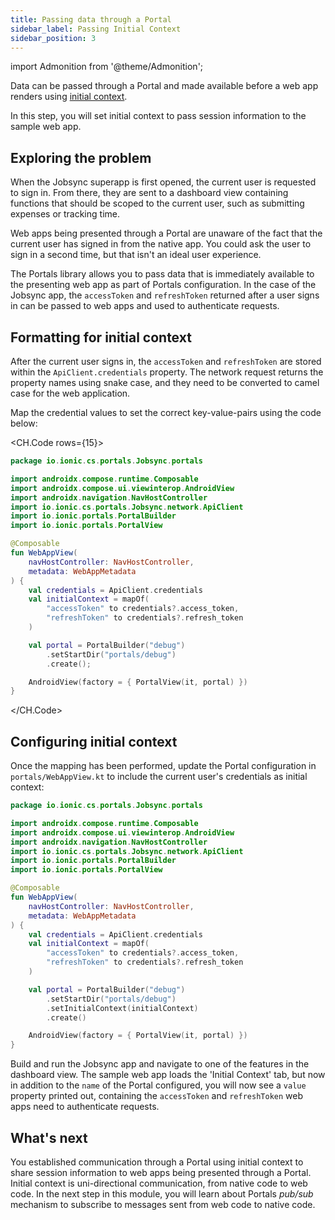 ```yaml
---
title: Passing data through a Portal
sidebar_label: Passing Initial Context
sidebar_position: 3
---
```


import Admonition from '@theme/Admonition';

Data can be passed through a Portal and made available before a web app renders using <a href="https://ionic.io/docs/portals/choosing-a-communication#initial-context" target="_blank">initial context</a>. 

In this step, you will set initial context to pass session information to the sample web app.

## Exploring the problem

When the Jobsync superapp is first opened, the current user is requested to sign in. From there, they are sent to a dashboard view containing functions that should be scoped to the current user, such as submitting expenses or tracking time. 

Web apps being presented through a Portal are unaware of the fact that the current user has signed in from the native app. You could ask the user to sign in a second time, but that isn't an ideal user experience.

The Portals library allows you to pass data that is immediately available to the presenting web app as part of Portals configuration. In the case of the Jobsync app, the `accessToken` and `refreshToken` returned after a user signs in can be passed to web apps and used to authenticate requests. 

## Formatting for initial context

After the current user signs in, the `accessToken` and `refreshToken` are stored within the `ApiClient.credentials` property. The network request returns the property names using snake case, and they need to be converted to camel case for the web application.   

Map the credential values to set the correct key-value-pairs using the code below: 

<CH.Code rows={15}>

```kotlin portals/WebAppView.kt focus=16:20
package io.ionic.cs.portals.Jobsync.portals

import androidx.compose.runtime.Composable
import androidx.compose.ui.viewinterop.AndroidView
import androidx.navigation.NavHostController
import io.ionic.cs.portals.Jobsync.network.ApiClient
import io.ionic.portals.PortalBuilder
import io.ionic.portals.PortalView

@Composable
fun WebAppView(
    navHostController: NavHostController,
    metadata: WebAppMetadata
) {
    val credentials = ApiClient.credentials
    val initialContext = mapOf(
        "accessToken" to credentials?.access_token, 
        "refreshToken" to credentials?.refresh_token
    )

    val portal = PortalBuilder("debug")
        .setStartDir("portals/debug")
        .create();

    AndroidView(factory = { PortalView(it, portal) })
}
```
</CH.Code>

## Configuring initial context

Once the mapping has been performed, update the Portal configuration in `portals/WebAppView.kt` to include the current user's credentials as initial context:

```kotlin portals/WebAppView.kt focus=21:24
package io.ionic.cs.portals.Jobsync.portals

import androidx.compose.runtime.Composable
import androidx.compose.ui.viewinterop.AndroidView
import androidx.navigation.NavHostController
import io.ionic.cs.portals.Jobsync.network.ApiClient
import io.ionic.portals.PortalBuilder
import io.ionic.portals.PortalView

@Composable
fun WebAppView(
    navHostController: NavHostController,
    metadata: WebAppMetadata
) {
    val credentials = ApiClient.credentials
    val initialContext = mapOf(
        "accessToken" to credentials?.access_token,
        "refreshToken" to credentials?.refresh_token
    )

    val portal = PortalBuilder("debug")
        .setStartDir("portals/debug")
        .setInitialContext(initialContext)
        .create()

    AndroidView(factory = { PortalView(it, portal) })
}
```

Build and run the Jobsync app and navigate to one of the features in the dashboard view. The sample web app loads the 'Initial Context' tab, but now in addition to the `name` of the Portal configured, you will now see a `value` property printed out, containing the `accessToken` and `refreshToken` web apps need to authenticate requests. 

## What's next

You established communication through a Portal using initial context to share session information to web apps being presented through a Portal. Initial context is uni-directional communication, from native code to web code. In the next step in this module, you will learn about Portals *pub/sub* mechanism to subscribe to messages sent from web code to native code.
